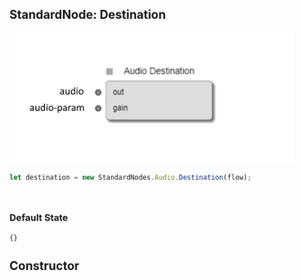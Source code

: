 ## StandardNode: Destination

<img class="zoomable" alt="Destination standard node" src="/images/standard-nodes/audio/destination.png" />

<Hierarchy :extend="{name: 'Node', link: '../../api/classes/node.html'}" />
<br/>

```js
let destination = new StandardNodes.Audio.Destination(flow);
```

<br/>

### Default State

```js
{}
```

## Constructor

<Method type="method">
  <template v-slot:signature>
    new Destination(<strong>flow: </strong><em><Ref to="../../api/classes/flow">Flow</Ref></em>,
    <strong>options?: </strong><em><Ref to="../../api/interfaces/node-creator-options">NodeCreatorOptions</Ref></em>):
    <em><Ref to="#standardnode-destination">Destination</Ref></em>
  </template>
  <template v-slot:params>
    <Param name="flow">
      <em><Ref to="../../api/classes/flow">Flow</Ref></em>
    </Param>
    <Param name="options?">
      <em><Ref to="../../api/interfaces/node-creator-options">NodeCreatorOptions</Ref></em>
      <template v-slot:default-value>
        <em>{}</em>
      </template>
    </Param>
  </template>
</Method>
